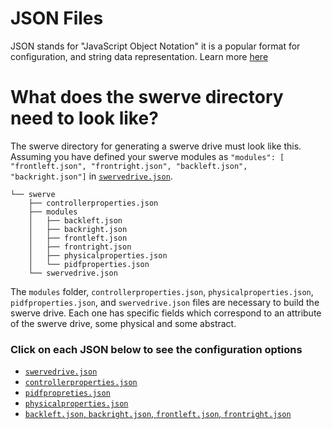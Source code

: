 # JSON Files

JSON stands for "JavaScript Object Notation" it is a popular format for configuration, and string
data representation. Learn more [here](https://www.w3schools.com/js/js_json_intro.asp)

# What does the swerve directory need to look like?

The swerve directory for generating a swerve drive must look like this. Assuming you have defined
your swerve modules
as `"modules": [ "frontleft.json", "frontright.json", "backleft.json", "backright.json"]`
in [`swervedrive.json`](../src/main/deploy/swerve/swervedrive.json).

```text
└── swerve
    ├── controllerproperties.json
    ├── modules
    │   ├── backleft.json
    │   ├── backright.json
    │   ├── frontleft.json
    │   ├── frontright.json
    │   ├── physicalproperties.json
    │   └── pidfproperties.json
    └── swervedrive.json
```

The `modules` folder, `controllerproperties.json`, `physicalproperties.json`, `pidfproperties.json`,
and `swervedrive.json` files are necessary to build the swerve drive. Each one has specific fields
which correspond to an attribute of the swerve drive, some physical and some abstract.

### Click on each JSON below to see the configuration options

* [`swervedrive.json`](json/swervedrive.md)
* [`controllerproperties.json`](json/controllerproperties.md)
* [`pidfpropreties.json`](json/pidfproperties.md)
* [`physicalproperties.json`](json/physicalproperties.md)
* [`backleft.json`, `backright.json`, `frontleft.json`, `frontright.json`](json/swervemodule.md)